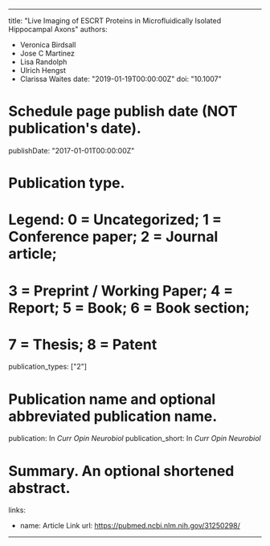 
---
title: "Live Imaging of ESCRT Proteins in Microfluidically Isolated Hippocampal Axons"
authors:
- Veronica Birdsall
- Jose C Martinez
- Lisa Randolph
- Ulrich Hengst
- Clarissa Waites
date: "2019-01-19T00:00:00Z"
doi: "10.1007"

# Schedule page publish date (NOT publication's date).
publishDate: "2017-01-01T00:00:00Z"

# Publication type.
# Legend: 0 = Uncategorized; 1 = Conference paper; 2 = Journal article;
# 3 = Preprint / Working Paper; 4 = Report; 5 = Book; 6 = Book section;
# 7 = Thesis; 8 = Patent
publication_types: ["2"]

# Publication name and optional abbreviated publication name.
publication: In *Curr Opin Neurobiol*
publication_short: In *Curr Opin Neurobiol*


# Summary. An optional shortened abstract.


links:
- name: Article Link
  url: https://pubmed.ncbi.nlm.nih.gov/31250298/

---
